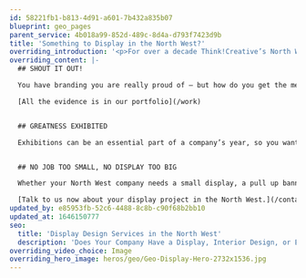 ```yaml
---
id: 58221fb1-b813-4d91-a601-7b432a835b07
blueprint: geo_pages
parent_service: 4b018a99-852d-489c-8d4a-d793f7423d9b
title: 'Something to Display in the North West?'
overriding_introduction: '<p>For over a decade Think!Creative’s North West display design studio has been leading the way for companies of all sizes and types, from the likes of BP and Utiligroup to local businesses. They come back time and again because of the impact our work creates, and because we keep to budgets and deadlines.</p>'
overriding_content: |-
  ## SHOUT IT OUT!

  You have branding you are really proud of – but how do you get the message to the public? Our advice is to start from within, creating a workspace that lives and breathes your brand. Think!Creative know how to make a brand work across interior design and vehicle liveries. Then we can help you take your brand to the wider public with display methods ranging from pull up banners to billboards.

  [All the evidence is in our portfolio](/work)


  ## GREATNESS EXHIBITED

  Exhibitions can be an essential part of a company’s year, so you want to make as much of a splash as possible. Think!Creative understands what it takes to get noticed in a crowded exhibition hall. We supply exhibition stands and banners for companies like Utiligroup, ParkingEye and BAE Systems, and we’d love to design your next exhibition stand.


  ## NO JOB TOO SMALL, NO DISPLAY TOO BIG

  Whether your North West company needs a small display, a pull up banner, vehicle liveries, exhibition stands, office interiors, billboards, or anything else, Think!Creative’s display experts are on hand to help guide you. We add visual impact whilst taking away the stress that typically comes from prepping for an exhibition. It’s why our North West display experts get so much return work.

  [Talk to us now about your display project in the North West.](/contact)
updated_by: e85953fb-52c6-4488-8c8b-c90f68b2bb10
updated_at: 1646150777
seo:
  title: 'Display Design Services in the North West'
  description: 'Does Your Company Have a Display, Interior Design, or Exhibition Stand project? Call Think!Creative’s North West Display Design Experts on 01253 297900.'
overriding_video_choice: Image
overriding_hero_image: heros/geo/Geo-Display-Hero-2732x1536.jpg
---
```

